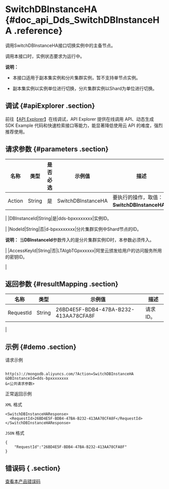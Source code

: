 # SwitchDBInstanceHA {#doc_api_Dds_SwitchDBInstanceHA .reference}

调用SwitchDBInstanceHA接口切换实例中的主备节点。

调用本接口时，实例状态要求为运行中。

**说明：** 

 

-   本接口适用于副本集实例和分片集群实例，暂不支持单节点实例。

-   副本集实例以实例单位进行切换，分片集群实例以Shard为单位进行切换。

## 调试 {#apiExplorer .section}

前往【[API Explorer](https://api.aliyun.com/#product=Dds&api=SwitchDBInstanceHA)】在线调试，API Explorer 提供在线调用 API、动态生成 SDK Example 代码和快速检索接口等能力，能显著降低使用云 API 的难度，强烈推荐使用。

## 请求参数 {#parameters .section}

|名称|类型|是否必选|示例值|描述|
|--|--|----|---|--|
|Action|String|是|SwitchDBInstanceHA|要执行的操作，取值：**SwitchDBInstanceHA**。

 |
|DBInstanceId|String|是|dds-bpxxxxxxxx|实例ID。

 |
|NodeId|String|否|d-bpxxxxxxxx|分片集群实例中Shard节点的ID。

 **说明：** 当**DBInstanceId**参数传入的是分片集群实例ID时，本参数必须传入。

 |
|AccessKeyId|String|否|LTAIgbTGpxxxxxx|阿里云颁发给用户的访问服务所用的密钥ID。

 |

## 返回参数 {#resultMapping .section}

|名称|类型|示例值|描述|
|--|--|---|--|
|RequestId|String|26BD4E5F-BDB4-47BA-B232-413AA78CFA8F|请求ID。

 |

## 示例 {#demo .section}

请求示例

``` {#request_demo}

http(s)://mongodb.aliyuncs.com/?Action=SwitchDBInstanceHA
&DBInstanceId=dds-bpxxxxxxxx
&<公共请求参数>

```

正常返回示例

`XML` 格式

``` {#xml_return_success_demo}
<SwitchDBInstanceHAResponse>
  <RequestId>26BD4E5F-BDB4-47BA-B232-413AA78CFA8F</RequestId>
</SwitchDBInstanceHAResponse>

```

`JSON` 格式

``` {#json_return_success_demo}
{
	"RequestId":"26BD4E5F-BDB4-47BA-B232-413AA78CFA8F"
}
```

## 错误码 { .section}

[查看本产品错误码](https://error-center.aliyun.com/status/product/Dds)

